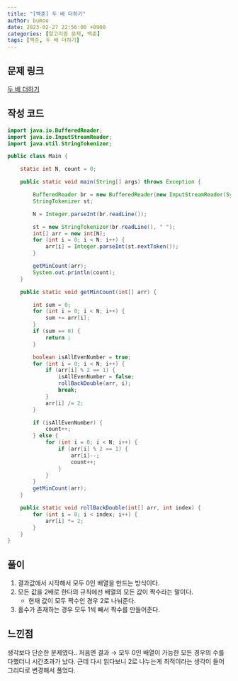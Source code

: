 ```yaml
---
title: "[백준] 두 배 더하기"
author: bumoo
date: 2023-02-27 22:56:00 +0900
categories: [알고리즘 문제, 백준]
tags: [백준, 두 배 더하기]
---
```


## 문제 링크

[두 배 더하기](https://www.acmicpc.net/problem/12931)

## 작성 코드

```java
import java.io.BufferedReader;
import java.io.InputStreamReader;
import java.util.StringTokenizer;

public class Main {

    static int N, count = 0;

    public static void main(String[] args) throws Exception {

        BufferedReader br = new BufferedReader(new InputStreamReader(System.in));
        StringTokenizer st;

        N = Integer.parseInt(br.readLine());

        st = new StringTokenizer(br.readLine(), " ");
        int[] arr = new int[N];
        for (int i = 0; i < N; i++) {
            arr[i] = Integer.parseInt(st.nextToken());
        }

        getMinCount(arr);
        System.out.println(count);
    }

    public static void getMinCount(int[] arr) {

        int sum = 0;
        for (int i = 0; i < N; i++) {
            sum += arr[i];
        }
        if (sum == 0) {
            return ;
        }

        boolean isAllEvenNumber = true;
        for (int i = 0; i < N; i++) {
            if (arr[i] % 2 == 1) {
                isAllEvenNumber = false;
                rollBackDouble(arr, i);
                break;
            }
            arr[i] /= 2;
        }

        if (isAllEvenNumber) {
            count++;
        } else {
            for (int i = 0; i < N; i++) {
                if (arr[i] % 2 == 1) {
                    arr[i]--;
                    count++;
                }
            }
        }
        getMinCount(arr);
    }

    public static void rollBackDouble(int[] arr, int index) {
        for (int i = 0; i < index; i++) {
            arr[i] *= 2;
        }
    }
}

```

## 풀이
1. 결과값에서 시작해서 모두 0인 배열을 만드는 방식이다. 
2. 모든 값을 2배로 한다의 규칙에선 배열의 모든 값이 짝수라는 말이다.
   - 현재 값이 모두 짝수인 경우 2로 나눠준다.
3. 홀수가 존재하는 경우 모두 1씩 빼서 짝수를 만들어준다.

## 느낀점
생각보다 단순한 문제였다.. 처음엔 결과 → 모두 0인 배열이 가능한 모든 경우의 수를 다했더니 시간초과가 났다.
근데 다시 읽다보니 2로 나누는게 최적이라는 생각이 들어 그리디로 변경해서 풀었다.

